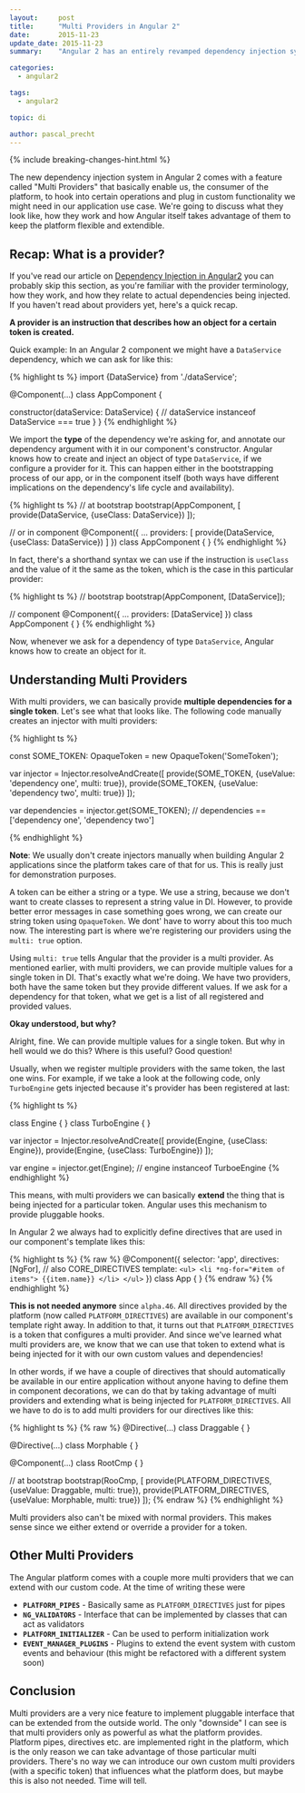 ```yaml
---
layout:     post
title:      "Multi Providers in Angular 2"
date:       2015-11-23
update_date: 2015-11-23
summary:    "Angular 2 has an entirely revamped dependency injection system, which turns out to be extremely flexible. While we've already covered the basics and some advanced topics regarding DI in our last articles, we haven't talked about a specific feature that we don't necessarily need in our daily basis. This feature is called multi providers and in this article we're going to detail what they are and how they enable a pluggable dependency system in the Angular 2 platform."

categories:
  - angular2

tags:
  - angular2

topic: di

author: pascal_precht
---
```


{% include breaking-changes-hint.html %}

The new dependency injection system in Angular 2 comes with a feature called "Multi Providers" that basically enable us, the consumer of the platform, to hook into certain operations and plug in custom functionality we might need in our application use case. We're going to discuss what they look like, how they work and how Angular itself takes advantage of them to keep the platform flexible and extendible.

## Recap: What is a provider?

If you've read our article on [Dependency Injection in Angular2]() you can probably skip this section, as you're familiar with the provider terminology,  how they work, and how they relate to actual dependencies being injected. If you haven't read about providers yet, here's a quick recap.

**A provider is an instruction that describes how an object for a certain token is created.**

Quick example: In an Angular 2 component we might have a `DataService` dependency, which we can ask for like this:

{% highlight ts %}
import {DataService} from './dataService';

@Component(...)
class AppComponent {

  constructor(dataService: DataService) {
    // dataService instanceof DataService === true
  }
}
{% endhighlight %}

We import the **type** of the dependency we're asking for, and annotate our dependency argument with it in our component's constructor. Angular knows how to create and inject an object of type `DataService`, if we configure a provider for it. This can happen either in the bootstrapping process of our app, or in the component itself (both ways have different implications on the dependency's life cycle and availability).

{% highlight ts %}
// at bootstrap
bootstrap(AppComponent, [
  provide(DataService, {useClass: DataService})
]);

// or in component
@Component({
  ...
  providers: [
    provide(DataService, {useClass: DataService})
  ]
})
class AppComponent { }
{% endhighlight %}

In fact, there's a shorthand syntax we can use if the instruction is `useClass` and the value of it the same as the token, which is the case in this particular provider:

{% highlight ts %}
// bootstrap
bootstrap(AppComponent, [DataService]);

// component
@Component({
  ...
  providers: [DataService]
})
class AppComponent { }
{% endhighlight %}

Now, whenever we ask for a dependency of type `DataService`, Angular knows how to create an object for it.

## Understanding Multi Providers

With multi providers, we can basically provide **multiple dependencies for a single token**. Let's see what that looks like. The following code manually creates an injector with multi providers:

{% highlight ts %}

const SOME_TOKEN: OpaqueToken = new OpaqueToken('SomeToken');

var injector = Injector.resolveAndCreate([
  provide(SOME_TOKEN, {useValue: 'dependency one', multi: true}),
  provide(SOME_TOKEN, {useValue: 'dependency two', multi: true})
]);

var dependencies = injector.get(SOME_TOKEN); 
// dependencies == ['dependency one', 'dependency two']

{% endhighlight %}

**Note**: We usually don't create injectors manually when building Angular 2 applications since the platform takes care of that for us. This is really just for demonstration purposes.

A token can be either a string or a type. We use a string, because we don't want to create classes to represent a string value in DI. However, to provide better error messages in case something goes wrong, we can create our string token using `OpaqueToken`. We dont' have to worry about this too much now. The interesting part is where we're registering our providers using the `multi: true` option.

Using `multi: true` tells Angular that the provider is a multi provider. As mentioned earlier, with multi providers, we can provide multiple values for a single token in DI. That's exactly what we're doing. We have two providers, both have the same token but they provide different values. If we ask for a dependency for that token, what we get is a list of all registered and provided values.

**Okay understood, but why?**

Alright, fine. We can provide multiple values for a single token. But why in hell would we do this? Where is this useful? Good question!

Usually, when we register multiple providers with the same token, the last one wins. For example, if we take a look at the following code, only `TurboEngine` gets injected because it's provider has been registered at last:

{% highlight ts %}

class Engine { }
class TurboEngine { }

var injector = Injector.resolveAndCreate([
  provide(Engine, {useClass: Engine}),
  provide(Engine, {useClass: TurboEngine})
]);

var engine = injector.get(Engine);
// engine instanceof TurboeEngine
{% endhighlight %}

This means, with multi providers we can basically **extend** the thing that is being injected for a particular token. Angular uses this mechanism to provide pluggable hooks.

In Angular 2 we always had to explicitly define directives that are used in our component's template likes this:

{% highlight ts %}
{% raw %}
@Component({
  selector: 'app',
  directives: [NgFor], // also CORE_DIRECTIVES
  template: `
    <ul>
      <li *ng-for="#item of items">
        {{item.name}}
      </li>
    </ul>
  `
})
class App { }
{% endraw %}
{% endhighlight %}

**This is not needed anymore** since `alpha.46`. All directives provided by the platform (now called `PLATFORM_DIRECTIVES`) are available in our component's template right away. In addition to that, it turns out that `PLATFORM_DIRECTIVES` is a token that configures a multi provider. And since we've learned what multi providers are, we know that we can use that token to extend what is being injected for it with our own custom values and dependencies!

In other words, if we have a couple of directives that should automatically be available in our entire application without anyone having to define them in component decorations, we can do that by taking advantage of multi providers and extending what is being injected for `PLATFORM_DIRECTIVES`. All we have to do is to add multi providers for our directives like this:

{% highlight ts %}
{% raw %}
@Directive(...)
class Draggable { }

@Directive(...)
class Morphable { }

@Component(...)
class RootCmp { }

// at bootstrap
bootstrap(RooCmp, [
  provide(PLATFORM_DIRECTIVES, {useValue: Draggable, multi: true}),
  provide(PLATFORM_DIRECTIVES, {useValue: Morphable, multi: true})
]);
{% endraw %}
{% endhighlight %}

Multi providers also can't be mixed with normal providers. This makes sense since we either extend or override a provider for a token.

## Other Multi Providers

The Angular platform comes with a couple more multi providers that we can extend with our custom code. At the time of writing these were

- **`PLATFORM_PIPES`** - Basically same as `PLATFORM_DIRECTIVES` just for pipes
- **`NG_VALIDATORS`** - Interface that can be implemented by classes that can act as validators
- **`PLATFORM_INITIALIZER`** - Can be used to perform initialization work
- **`EVENT_MANAGER_PLUGINS`** - Plugins to extend the event system with custom events and behaviour (this might be refactored with a different system soon)

## Conclusion

Multi providers are a very nice feature to implement pluggable interface that can be extended from the outside world. The only "downside" I can see is that multi providers only as powerful as what the platform provides. Platform pipes, directives etc. are implemented right in the platform, which is the only reason we can take advantage of those particular multi providers. There's no way we can introduce our own custom multi providers (with a specific token) that influences what the platform does, but maybe this is also not needed. Time will tell.
